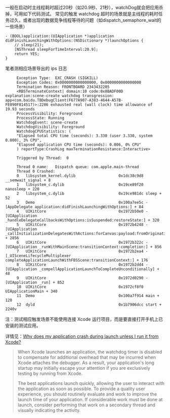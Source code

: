 一般在启动时主线程耗时超过20秒（如20.9秒、21秒），watchDog就会把应用杀掉，可用如下代码测试。
常见的触发 watchdog 超时的场景就是主线程的耗时任务过久，或者出现的数据竞争线程等待的问题（如dispatch_semaphore_wait的一些场景）


```objc
- (BOOL)application:(UIApplication *)application didFinishLaunchingWithOptions:(NSDictionary *)launchOptions {
    // sleep(21);
    [NSThread sleepForTimeInterval:20.9];
    return YES;
}
```

笔者测相应场景导出的 ips 日志

```objc
     Exception Type:  EXC_CRASH (SIGKILL)
     Exception Codes: 0x0000000000000000, 0x0000000000000000
     Termination Reason: FRONTBOARD 2343432205
     <RBSTerminateContext| domain:10 code:0x8BADF00D explanation:scene-create watchdog transgression: app<com.baidu.TBDebugClient(F677A907-A383-4644-A57B-FE090F814517)>:2286 exhausted real (wall clock) time allowance of 19.93 seconds
     ProcessVisibility: Foreground
     ProcessState: Running
     WatchdogEvent: scene-create
     WatchdogVisibility: Foreground
     WatchdogCPUStatistics: (
     "Elapsed total CPU time (seconds): 3.330 (user 3.330, system 0.000), 3% CPU",
     "Elapsed application CPU time (seconds): 0.006, 0% CPU"
     ) reportType:CrashLog maxTerminationResistance:Interactive>

     Triggered by Thread:  0

     Thread 0 name:   Dispatch queue: com.apple.main-thread
     Thread 0 Crashed:
     0   libsystem_kernel.dylib                   0x1dc38c9d8 __semwait_signal + 8
     1   libsystem_c.dylib                        0x19ce89f20 nanosleep + 220
     2   libsystem_c.dylib                        0x19ce981dc sleep + 52
     3   Demo                                     0x100a7ee5c -[AppDelegate application:didFinishLaunchingWithOptions:] + 84
     4   UIKitCore                                0x1972b50e0 -[UIApplication _handleDelegateCallbacksWithOptions:isSuspended:restoreState:] + 320
     5   UIKitCore                                0x1972b4248 -[UIApplication _callInitializationDelegatesWithActions:forCanvas:payload:fromOriginatingProcess:] + 2856
     6   UIKitCore                                0x1972b322c -[UIApplication _runWithMainScene:transitionContext:completion:] + 856
     7   UIKitCore                                0x1972b2ea4 -[_UISceneLifecycleMultiplexer completeApplicationLaunchWithFBSScene:transitionContext:] + 176
     8   UIKitCore                                0x1972b2dd4 -[UIApplication _compellApplicationLaunchToCompleteUnconditionally] + 48
     9   UIKitCore                                0x1972d0290 -[UIApplication _run] + 852
     10  UIKitCore                                0x1972cf8f0 UIApplicationMain + 340
     11  Demo                                     0x100a7f914 main + 120
     12  dyld                                     0x1b7906dcc start + 2240v
```



注：测试相应触发场景不能使用连接 Xcode 运行项目，而是要直接打开手机上已安装的测试应用。

详情见：[Why does my application crash during launch unless I run it from Xcode?](https://developer.apple.com/library/archive/qa/qa1592/_index.html)

> When Xcode launches an application, the watchdog timer is disabled to compensate for additional overhead that may be incurred when Xcode attaches the debugger. As a result, your application's long startup may initially escape your attention if you are exclusively testing by running from Xcode.
>
> The best applications launch quickly, allowing the user to interact with the application as soon as possible. To provide a quality user experience, you should routinely evaluate and work to improve the launch time of your application. If considerable work must be done at launch, consider performing that work on a secondary thread and visually indicating the activity.
